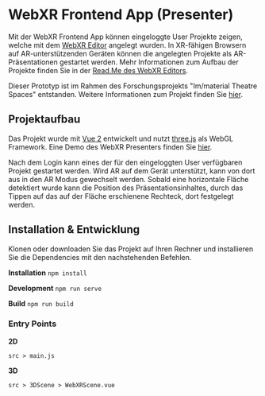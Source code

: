# WebXR Frontend App (Presenter)
Mit der WebXR Frontend App können eingeloggte User Projekte zeigen, welche mit dem [WebXR Editor](https://github.com/digitaldthg/webxr_editor) angelegt wurden. In XR-fähigen Browsern auf AR-unterstützenden Geräten können die angelegten Projekte als AR-Präsentationen gestartet werden. Mehr Informationen zum Aufbau der Projekte finden Sie in der [Read.Me des WebXR Editors](https://github.com/digitaldthg/webxr_editor).

Dieser Prototyp ist im Rahmen des Forschungsprojekts "Im/material Theatre Spaces" entstanden. Weitere Informationen zum Projekt finden Sie [hier](https://digital.dthg.de/).

## Projektaufbau
Das Projekt wurde mit [Vue 2](https://vuejs.org/) entwickelt und nutzt [three.js](https://threejs.org/) als WebGL Framework. Eine Demo des WebXR Presenters finden Sie [hier](https://developer.digital.dthg.de/tpXRFrontend).

Nach dem Login kann eines der für den eingeloggten User verfügbaren Projekt gestartet werden. Wird AR auf dem Gerät unterstützt, kann von dort aus in den AR Modus gewechselt werden. Sobald eine horizontale Fläche detektiert wurde kann die Position des Präsentationsinhaltes, durch das Tippen auf das auf der Fläche erschienene Rechteck, dort festgelegt werden.
  
## Installation & Entwicklung

Klonen oder downloaden Sie das Projekt auf Ihren Rechner und installieren Sie die Dependencies mit den nachstehenden Befehlen.

**Installation** `npm install`

**Development** `npm run serve`

**Build** `npm run build`

### Entry Points
**2D**

`src > main.js`

**3D**

`src > 3DScene > WebXRScene.vue`
